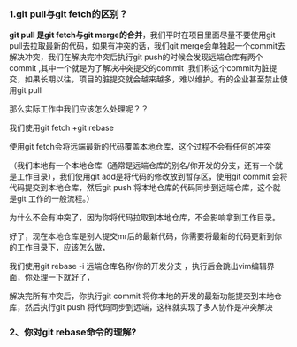 ### 1.git pull与git fetch的区别？

**git pull 是git fetch与git merge的合并**，我们平时在项目里面尽量不要使用git pull去拉取最新的代码，如果有冲突的话，我们git merge会单独起一个commit去解决冲突，我们在解决完冲突后执行git push的时候会发现远端仓库有两个commit ,其中一个就是为了解决冲突提交的commit ,我们称这个commit为脏提交，如果长期以往，项目的脏提交就会越来越多，难以维护。有的企业甚至禁止使用git pull

那么实际工作中我们应该怎么处理呢？？

我们使用git fetch +git rebase 

使用git fetch会将远端最新的代码覆盖本地仓库，这个过程不会有任何的冲突

（我们本地有一个本地仓库（通常是远端仓库的别名/你开发的分支，还有一个就是工作目录），我们使用git add是将代码的修改放到暂存区，使用git commit 会将代码提交到本地仓库，然后git push 将本地仓库的代码同步到远端仓库，这个就是git 工作的一般流程。）

为什么不会有冲突了，因为你将代码拉取到本地仓库，不会影响拿到工作目录。

好了，现在本地仓库是别人提交mr后的最新代码，你需要将最新的代码更新到你的工作目录下，应该怎么做，

我们使用git rebase -i  远端仓库名称/你的开发分支 ，执行后会跳出vim编辑界面，你处理一下就好了，

解决完所有冲突后，你执行git commit 将你本地的开发的最新功能提交到本地仓库，然后执行git push 将代码同步到远端，这样就实现了多人协作是冲突解决

### 2、你对git rebase命令的理解?
